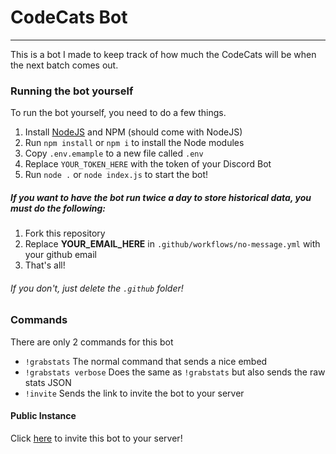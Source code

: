 # CodeCats Bot

---

This is a bot I made to keep track of how much the CodeCats will be when the next batch comes out.


### Running the bot yourself
To run the bot yourself, you need to do a few things.
1. Install [NodeJS](https://nodejs.org/en/) and NPM (should come with NodeJS)
2. Run `npm install` or `npm i` to install the Node modules
3. Copy `.env.emample` to a new file called `.env`
4. Replace `YOUR_TOKEN_HERE` with the token of your Discord Bot
5. Run `node .` or `node index.js` to start the bot!


##### If you want to have the bot run twice a day to store historical data, you must do the following:
1. Fork this repository
2. Replace **YOUR_EMAIL_HERE** in `.github/workflows/no-message.yml` with your github email
3. That's all!

###### If you don't, just delete the `.github` folder!

### Commands
There are only 2 commands for this bot
- `!grabstats`  The normal command that sends a nice embed
- `!grabstats verbose`  Does the same as `!grabstats` but also sends the raw stats JSON
- `!invite`  Sends the link to invite the bot to your server

#### Public Instance
Click [here](https://discord.com/api/oauth2/authorize?client_id=836989800757329940&permissions=277025507328&scope=bot) to invite this bot to your server!

<!-- ### Donate
If anyone feels like supporting me, here's my wallet address: `0xc20c95aa3255FBc7bc0F28e3edC7D89088d2Fe8e` -->